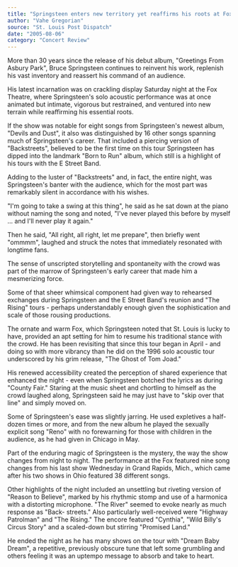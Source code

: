 ```yaml
---
title: "Springsteen enters new territory yet reaffirms his roots at Fox"
author: "Vahe Gregorian"
source: "St. Louis Post Dispatch"
date: "2005-08-06"
category: "Concert Review"
---
```


More than 30 years since the release of his debut album, "Greetings From Asbury Park", Bruce Springsteen continues to reinvent his work, replenish his vast inventory and reassert his command of an audience.

His latest incarnation was on crackling display Saturday night at the Fox Theatre, where Springsteen's solo acoustic performance was at once animated but intimate, vigorous but restrained, and ventured into new terrain while reaffirming his essential roots.

If the show was notable for eight songs from Springsteen's newest album, "Devils and Dust", it also was distinguished by 16 other songs spanning much of Springsteen's career. That included a piercing version of "Backstreets", believed to be the first time on this tour Springsteen has dipped into the landmark "Born to Run" album, which still is a highlight of his tours with the E Street Band.

Adding to the luster of "Backstreets" and, in fact, the entire night, was Springsteen's banter with the audience, which for the most part was remarkably silent in accordance with his wishes.

"I'm going to take a swing at this thing", he said as he sat down at the piano without naming the song and noted, "I've never played this before by myself ... and I'll never play it again."

Then he said, "All right, all right, let me prepare", then briefly went "ommmm", laughed and struck the notes that immediately resonated with longtime fans.

The sense of unscripted storytelling and spontaneity with the crowd was part of the marrow of Springsteen's early career that made him a mesmerizing force.

Some of that sheer whimsical component had given way to rehearsed exchanges during Springsteen and the E Street Band's reunion and "The Rising" tours - perhaps understandably enough given the sophistication and scale of those rousing productions.

The ornate and warm Fox, which Springsteen noted that St. Louis is lucky to have, provided an apt setting for him to resume his traditional stance with the crowd. He has been revisiting that since this tour began in April - and doing so with more vibrancy than he did on the 1996 solo acoustic tour underscored by his grim release, "The Ghost of Tom Joad."

His renewed accessibility created the perception of shared experience that enhanced the night - even when Springsteen botched the lyrics as during "County Fair." Staring at the music sheet and chortling to himself as the crowd laughed along, Springsteen said he may just have to "skip over that line" and simply moved on.

Some of Springsteen's ease was slightly jarring. He used expletives a half- dozen times or more, and from the new album he played the sexually explicit song "Reno" with no forewarning for those with children in the audience, as he had given in Chicago in May.

Part of the enduring magic of Springsteen is the mystery, the way the show changes from night to night. The performance at the Fox featured nine song changes from his last show Wednesday in Grand Rapids, Mich., which came after his two shows in Ohio featured 38 different songs.

Other highlights of the night included an unsettling but riveting version of "Reason to Believe", marked by his rhythmic stomp and use of a harmonica with a distorting microphone. "The River" seemed to evoke nearly as much response as "Back- streets." Also particularly well-received were "Highway Patrolman" and "The Rising." The encore featured "Cynthia", "Wild Billy's Circus Story" and a scaled-down but stirring "Promised Land."

He ended the night as he has many shows on the tour with "Dream Baby Dream", a repetitive, previously obscure tune that left some grumbling and others feeling it was an uptempo message to absorb and take to heart.
